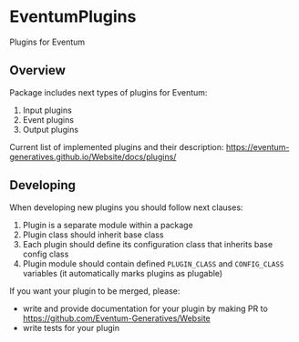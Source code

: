 # EventumPlugins
Plugins for Eventum

## Overview
Package includes next types of plugins for Eventum:
1. Input plugins
2. Event plugins
3. Output plugins

Current list of implemented plugins and their description: https://eventum-generatives.github.io/Website/docs/plugins/

## Developing
When developing new plugins you should follow next clauses:
1. Plugin is a separate module within a package
2. Plugin class should inherit base class
3. Each plugin should define its configuration class that inherits base config class 
4. Plugin module should contain defined `PLUGIN_CLASS` and `CONFIG_CLASS` variables (it automatically marks plugins as plugable)

If you want your plugin to be merged, please:
- write and provide documentation for your plugin by making PR to https://github.com/Eventum-Generatives/Website
- write tests for your plugin
